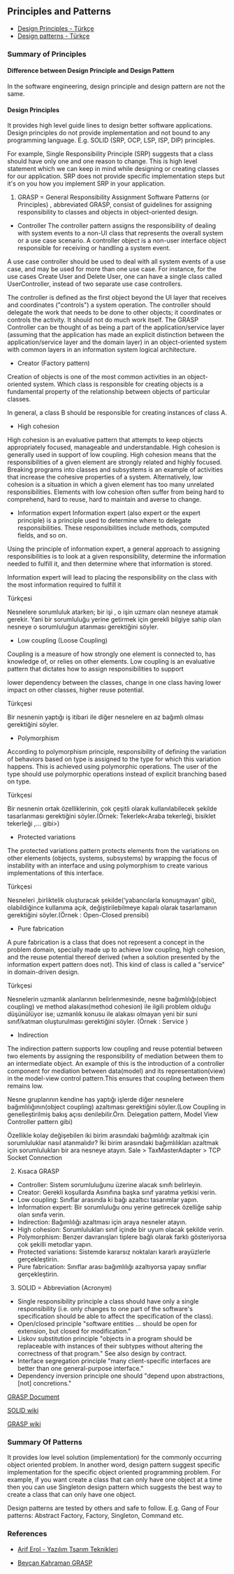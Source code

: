 ## Principles and Patterns

- [Design Principles - Türkçe](Principles.md)
- [Design patterns - Türkçe](Patterns.md)


### Summary of Principles


#### Difference between Design Principle and Design Pattern
In the software engineering, design principle and design pattern are not the same.

#### Design Principles
It provides high level guide lines to design better software applications. Design principles do not provide implementation and not bound to any programming language. E.g. SOLID (SRP, OCP, LSP, ISP, DIP) principles.

For example, Single Responsibility Principle (SRP) suggests that a class should have only one and one reason to change. This is high level statement which we can keep in mind while designing or creating classes for our application. SRP does not provide specific implementation steps but it's on you how you implement SRP in your application.

1. GRASP = General Responsibility Assignment Software Patterns (or Principles) , abbreviated GRASP, consist of guidelines for assigning responsibility to classes and objects in object-oriented design. 

- Controller
The controller pattern assigns the responsibility of dealing with system events to a non-UI class that represents the overall system or a use case scenario. A controller object is a non-user interface object responsible for receiving or handling a system event.

A use case controller should be used to deal with all system events of a use case, and may be used for more than one use case. For instance, for the use cases Create User and Delete User, one can have a single class called UserController, instead of two separate use case controllers.

The controller is defined as the first object beyond the UI layer that receives and coordinates ("controls") a system operation. The controller should delegate the work that needs to be done to other objects; it coordinates or controls the activity. It should not do much work itself. The GRASP Controller can be thought of as being a part of the application/service layer  (assuming that the application has made an explicit distinction between the application/service layer and the domain layer) in an object-oriented system with common layers in an information system logical architecture.

- Creator (Factory pattern)

Creation of objects is one of the most common activities in an object-oriented system. Which class is responsible for creating objects is a fundamental property of the relationship between objects of particular classes.

In general, a class B should be responsible for creating instances of class A.

- High cohesion

High cohesion is an evaluative pattern that attempts to keep objects appropriately focused, manageable and understandable. High cohesion is generally used in support of low coupling. High cohesion means that the responsibilities of a given element are strongly related and highly focused. Breaking programs into classes and subsystems is an example of activities that increase the cohesive properties of a system. Alternatively, low cohesion is a situation in which a given element has too many unrelated responsibilities. Elements with low cohesion often suffer from being hard to comprehend, hard to reuse, hard to maintain and averse to change.

- Information expert
Information expert (also expert or the expert principle) is a principle used to determine where to delegate responsibilities. These responsibilities include methods, computed fields, and so on.

Using the principle of information expert, a general approach to assigning responsibilities is to look at a given responsibility, determine the information needed to fulfill it, and then determine where that information is stored.

Information expert will lead to placing the responsibility on the class with the most information required to fulfill it


Türkçesi 

Nesnelere sorumluluk atarken; bir işi , o işin uzmanı olan nesneye atamak gerekir. Yani bir sorumluluğu yerine getirmek için gerekli bilgiye sahip olan nesneye o sorumluluğun atanması gerektiğini söyler.


- Low coupling (Loose Coupling)

Coupling is a measure of how strongly one element is connected to, has knowledge of, or relies on other elements. Low coupling is an evaluative pattern that dictates how to assign responsibilities to support

lower dependency between the classes,
change in one class having lower impact on other classes,
higher reuse potential.

Türkçesi 

Bir nesnenin yaptığı iş itibari ile diğer nesnelere en az bağımlı olması gerektiğini söyler.



- Polymorphism

According to polymorphism principle, responsibility of defining the variation of behaviors based on type is assigned to the type for which this variation happens. This is achieved using polymorphic operations. The user of the type should use polymorphic operations instead of explicit branching based on type.

Türkçesi

Bir nesnenin ortak özelliklerinin, çok çeşitli olarak kullanılabilecek şekilde tasarlanması gerektiğini söyler.(Örnek: Tekerlek<Araba tekerleği, bisiklet tekerleği ,... gibi>)


- Protected variations

The protected variations pattern protects elements from the variations on other elements (objects, systems, subsystems) by wrapping the focus of instability with an interface and using polymorphism to create various implementations of this interface.


Türkçesi

Nesneleri ,birliktelik oluşturacak şekilde(‘yabancılarla konuşmayan’ gibi), olabildiğince kullanıma açık, değiştirilebilmeye kapalı olarak tasarlamanın gerektiğini söyler.(Örnek : Open-Closed prensibi)

- Pure fabrication

A pure fabrication is a class that does not represent a concept in the problem domain, specially made up to achieve low coupling, high cohesion, and the reuse potential thereof derived (when a solution presented by the information expert pattern does not). This kind of class is called a "service" in domain-driven design.

Türkçesi 

Nesnelerin uzmanlık alanlarının belirlenmesinde, nesne bağımlılığı(object coupling) ve method alakası(method cohesion) ile ilgili problem olduğu düşünülüyor ise; uzmanlık konusu ile alakası olmayan yeni bir suni sınıf/katman oluşturulması gerektiğini söyler. (Örnek : Service<Systems Architecture> )


- Indirection


The indirection pattern supports low coupling and reuse potential between two elements by assigning the responsibility of mediation between them to an intermediate object. An example of this is the introduction of a controller component for mediation between data(model) and its representation(view) in the model-view control pattern.This ensures that coupling between them remains low.


Nesne gruplarının kendine has yaptığı işlerde diğer nesnelere bağımlılığının(object coupling) azaltıması gerektiğini söyler.(Low Coupling in genelleştirilmiş bakış açısı denilebilir.Örn. Delegation pattern, Model View Controller pattern gibi)

Özellikle kolay değişebilen iki birim arasındaki bağımlılığı azaltmak için sorumluluklar nasıl atanmalıdır?
İki birim arasındaki bağımlılıkları azaltmak için sorumlulukları bir ara nesneye atayın.
Sale > TaxMasterAdapter > TCP Socket Connection



2.  Kısaca GRASP

- Controller: Sistem sorumluluğunu üzerine alacak sınıfı belirleyin.
- Creator: Gerekli koşullarda Asınıfına başka sınıf yaratma yetkisi verin.
- Low coupling: Sınıflar arasında ki bağı azaltıcı tasarımlar yapın.
- Information expert: Bir sorumluluğu onu yerine getirecek özelliğe sahip olan sınıfa verin.
- Indirection: Bağımlılığı azaltması için araya nesneler atayın. 
- High cohesion: Sorumlulukları sınıf içinde bir uyum olacak şekilde verin.
- Polymorphism: Benzer davranışları tiplere bağlı olarak farklı gösteriyorsa çok şekilli metodlar yapın.
- Protected variations: Sistemde kararsız noktaları kararlı arayüzlerle gerçekleştirin.
- Pure fabrication: Sınıflar arası bağımlılığı azaltıyorsa yapay sınıflar gerçekleştirin.




3. SOLID = Abbreviation (Acronym)

- Single responsibility principle
a class should have only a single responsibility (i.e. only changes to one part of the software's specification should be able to affect the specification of the class).
- Open/closed principle
"software entities … should be open for extension, but closed for modification."
- Liskov substitution principle
"objects in a program should be replaceable with instances of their subtypes without altering the correctness of that program." See also design by contract.
- Interface segregation principle
"many client-specific interfaces are better than one general-purpose interface."
- Dependency inversion principle
one should "depend upon abstractions, [not] concretions."





[GRASP Document](https://www.cs.colorado.edu/~kena/classes/5448/f12/presentation-materials/duncan.pdf)

[SOLID wiki](http://www.wikizero.biz/index.php?q=aHR0cHM6Ly9lbi53aWtpcGVkaWEub3JnL3dpa2kvU09MSURfKG9iamVjdC1vcmllbnRlZF9kZXNpZ24p)

[GRASP wiki](http://www.wikizero.biz/index.php?q=aHR0cHM6Ly9lbi53aWtpcGVkaWEub3JnL3dpa2kvR1JBU1BfKG9iamVjdC1vcmllbnRlZF9kZXNpZ24p)




### Summary Of Patterns

It provides low level solution (implementation) for the commonly occurring object oriented problem. In another word, design pattern suggest specific implementation for the specific object oriented programming problem. For example, if you want create a class that can only have one object at a time then you can use Singleton design pattern which suggests the best way to create a class that can only have one object.

Design patterns are tested by others and safe to follow. E.g. Gang of Four patterns: Abstract Factory, Factory, Singleton, Command etc.



### References

- [Arif Erol - Yazılım Tsarım Teknikleri](http://yazilimgelistirmeyontemleri.blogspot.com/2015/02/yazlm-tasarm-teknikleri-grasp.html)

- [Beycan Kahraman GRASP](http://www.beycan.net/eklenen/GoF_ve_GRASP.pdf)


